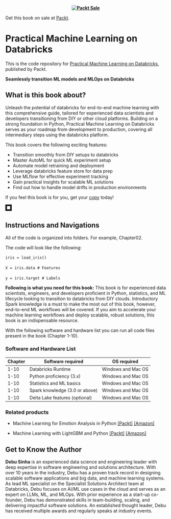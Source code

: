 
<b><p align='center'>[![Packt Sale](https://static.packt-cdn.com/assets/images/e72907cf-bf2f-4f83-bb58-6cc08a901ff9.jpeg)](https://www.packtpub.com/)</p></b>Get this book on sale at [Packt](https://www.packtpub.com/).

# Practical Machine Learning on Databricks 

<a href="https://www.amazon.com/Practical-Data-Science-Databricks-end/dp/1801812039?utm_source=github&utm_medium=repository&utm_campaign=9781837631285"><img src="https://m.media-amazon.com/images/I/71RfhLDWM1L._SL1500_.jpg" alt="" height="256px" align="right"></a>

This is the code repository for [Practical Machine Learning on Databricks](https://www.amazon.com/Practical-Data-Science-Databricks-end/dp/1801812039?utm_source=github&utm_medium=repository&utm_campaign=9781837631285), published by Packt.

**Seamlessly transition ML models and MLOps on Databricks**

## What is this book about?
Unleash the potential of databricks for end-to-end machine learning with this comprehensive guide, tailored for experienced data scientists and developers transitioning from DIY or other cloud platforms. Building on a strong foundation in Python, Practical Machine Learning on Databricks serves as your roadmap from development to production, covering all intermediary steps using the databricks platform.

This book covers the following exciting features:
* Transition smoothly from DIY setups to databricks
* Master AutoML for quick ML experiment setup
* Automate model retraining and deployment
* Leverage databricks feature store for data prep
* Use MLflow for effective experiment tracking
* Gain practical insights for scalable ML solutions
* Find out how to handle model drifts in production environments

If you feel this book is for you, get your [copy](https://www.amazon.com/dp/1801812039) today!

<a href="https://www.packtpub.com/?utm_source=github&utm_medium=banner&utm_campaign=GitHubBanner"><img src="https://raw.githubusercontent.com/PacktPublishing/GitHub/master/GitHub.png" 
alt="https://www.packtpub.com/" border="5" /></a>

## Instructions and Navigations
All of the code is organized into folders. For example, Chapter02.

The code will look like the following:
```
iris = load_iris()
 
X = iris.data # Features
 
y = iris.target # Labels

```

**Following is what you need for this book:**
This book is for experienced data scientists, engineers, and developers proficient in Python, statistics, and ML lifecycle looking to transition to databricks from DIY clouds. Introductory Spark knowledge is a must to make the most out of this book, however, end-to-end ML workflows will be covered. If you aim to accelerate your machine learning workflows and deploy scalable, robust solutions, this book is an indispensable resource.

With the following software and hardware list you can run all code files present in the book (Chapter 1-10).
### Software and Hardware List
| Chapter | Software required | OS required |
| -------- | ------------------------------------ | ----------------------------------- |
| 1-10 | Databricks Runtime | Windows and Mac OS |
| 1-10 | Python proficiency (3.x) | Windows and Mac OS |
| 1-10 | Statistics and ML basics | Windows and Mac OS |
| 1-10 | Spark knowledge (3.0 or above) | Windows and Mac OS |
| 1-10 | Delta Lake features (optional) | Windows and Mac OS |

### Related products
* Machine Learning for Emotion Analysis in Python [[Packt]](https://www.packtpub.com/product/machine-learning-for-emotion-analysis-in-python/9781803240688?utm_source=github&utm_medium=repository&utm_campaign=9781803240688) [[Amazon]](https://www.amazon.com/dp/1803240687)

* Machine Learning with LightGBM and Python [[Packt]](https://www.packtpub.com/product/machine-learning-with-lightgbm-and-python/9781800564749?utm_source=github&utm_medium=repository&utm_campaign=9781800564749) [[Amazon]](https://www.amazon.com/dp/1800564740)

## Get to Know the Author
**Debu Sinha**
 is an experienced data science and engineering leader with deep expertise in software engineering and solutions architecture. With over 10 years in the industry, Debu has a proven track record in designing scalable software applications and big data, and machine learning systems. As lead ML specialist on the Specialist Solutions Architect team at Databricks, Debu focuses on AI/ML use cases in the cloud and serves as an expert on LLMs, ML, and MLOps. With prior experience as a start-up co-founder, Debu has demonstrated skills in team-building, scaling, and delivering impactful software solutions. An established thought leader, Debu has received multiple awards and regularly speaks at industry events.




